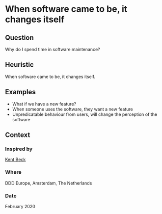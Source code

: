 # When software came to be, it changes itself

## Question
Why do I spend time in software maintenance?

## Heuristic
When software came to be, it changes itself.

## Examples
- What if we have a new feature?
- When someone uses the software, they want a new feature
- Unpredicatable behaviour from users, will change the perception of the software

## Context
### Inspired by
[Kent Beck](https://twitter.com/KentBeck)

### Where
DDD Europe, Amsterdam, The Netherlands

### Date
February 2020